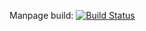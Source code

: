 


Manpage build: [![Build Status](https://jenkins.machinekit.io/job/machinekit-manpages/badge/icon)](https://jenkins.machinekit.io/job/machinekit-manpages)

